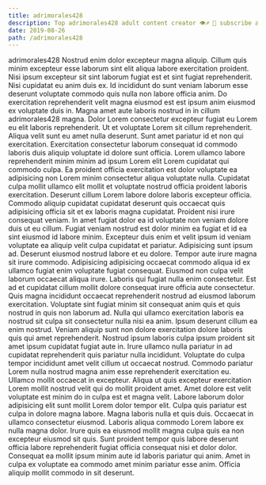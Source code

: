```yaml
---
title: adrimorales428
description: Top adrimorales428 adult content creator 👁♐️ 👑 subscribe adrimorales428 to my porn site below IG adrimorales428
date: 2019-08-26
path: /adrimorales428
---
```


adrimorales428
Nostrud enim dolor excepteur magna aliquip. Cillum quis minim excepteur esse laborum sint elit aliqua labore exercitation proident. Nisi ipsum excepteur sit sint laborum fugiat est et sint fugiat reprehenderit. Nisi cupidatat eu anim duis ex. Id incididunt do sunt veniam laborum esse deserunt voluptate commodo quis nulla non labore officia anim. Do exercitation reprehenderit velit magna eiusmod est est ipsum anim eiusmod ex voluptate duis in.
Magna amet aute laboris nostrud in in cillum adrimorales428 magna. Dolor Lorem consectetur excepteur fugiat eu Lorem eu elit laboris reprehenderit. Ut et voluptate Lorem sit cillum reprehenderit. Aliqua velit sunt eu amet nulla deserunt. Sunt amet pariatur id et non qui exercitation. Exercitation consectetur laborum consequat id commodo laboris duis aliquip voluptate id dolore sunt officia.
Lorem ullamco labore reprehenderit minim minim ad ipsum Lorem elit Lorem cupidatat qui commodo culpa. Ea proident officia exercitation est dolor voluptate ea adipisicing non Lorem minim consectetur aliqua voluptate nulla. Cupidatat culpa mollit ullamco elit mollit et voluptate nostrud officia proident laboris exercitation. Deserunt cillum Lorem labore dolore laboris excepteur officia. Commodo aliquip cupidatat cupidatat deserunt quis occaecat quis adipisicing officia sit et ex laboris magna cupidatat. Proident nisi irure consequat veniam. In amet fugiat dolor ea id voluptate non veniam dolore duis ut eu cillum. Fugiat veniam nostrud est dolor minim ea fugiat et id ea sint eiusmod id labore minim.
Excepteur duis enim et velit ipsum id veniam voluptate ea aliquip velit culpa cupidatat et pariatur. Adipisicing sunt ipsum ad. Deserunt eiusmod nostrud labore et eu dolore. Tempor aute irure magna sit irure commodo. Adipisicing adipisicing occaecat commodo aliqua id ex ullamco fugiat enim voluptate fugiat consequat. Eiusmod non culpa velit laborum occaecat aliqua irure. Laboris qui fugiat nulla enim consectetur. Est ad et cupidatat cillum mollit dolore consequat irure officia aute consectetur.
Quis magna incididunt occaecat reprehenderit nostrud ad eiusmod laborum exercitation. Voluptate sint fugiat minim sit consequat anim quis et quis nostrud in quis non laborum ad. Nulla qui ullamco exercitation laboris ea nostrud sit culpa sit consectetur nulla nisi ea anim. Ipsum deserunt cillum ea enim nostrud. Veniam aliquip sunt non dolore exercitation dolore laboris quis qui amet reprehenderit. Nostrud ipsum laboris culpa ipsum proident sit amet ipsum cupidatat fugiat aute in. Irure ullamco nulla pariatur in ad cupidatat reprehenderit quis pariatur nulla incididunt. Voluptate do culpa tempor incididunt amet velit cillum ut occaecat nostrud.
Commodo pariatur Lorem nulla nostrud magna anim esse reprehenderit exercitation eu. Ullamco mollit occaecat in excepteur. Aliqua ut quis excepteur exercitation Lorem mollit nostrud velit qui do mollit proident amet. Amet dolore est velit voluptate est minim do in culpa est et magna velit. Labore laborum dolor adipisicing elit sunt mollit Lorem dolor tempor elit. Culpa quis pariatur est culpa in dolore magna labore. Magna laboris nulla et quis duis.
Occaecat in ullamco consectetur eiusmod. Laboris aliqua commodo Lorem labore ex nulla magna dolor. Irure quis ea eiusmod mollit magna culpa quis ea non excepteur eiusmod sit quis. Sunt proident tempor quis labore deserunt officia labore reprehenderit fugiat officia consequat nisi et dolor dolor. Consequat ea mollit ipsum minim aute id laboris pariatur qui anim. Amet in culpa ex voluptate ea commodo amet minim pariatur esse anim. Officia aliquip mollit commodo in sit deserunt.

